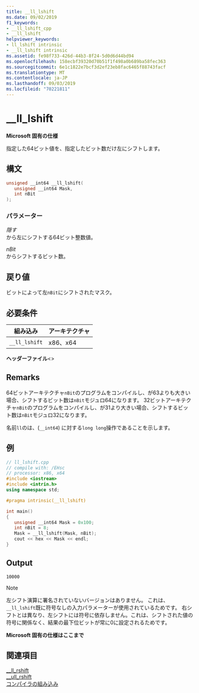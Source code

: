 ```yaml
---
title: __ll_lshift
ms.date: 09/02/2019
f1_keywords:
- __ll_lshift_cpp
- __ll_lshift
helpviewer_keywords:
- ll_lshift intrinsic
- __ll_lshift intrinsic
ms.assetid: fe98f733-426d-44b3-8f24-5d0d6d44bd94
ms.openlocfilehash: 158ecbf39320d70b51f1f498a0b689ba58fec363
ms.sourcegitcommit: 6e1c1822e7bcf3d2ef23eb8fac6465f88743facf
ms.translationtype: MT
ms.contentlocale: ja-JP
ms.lasthandoff: 09/03/2019
ms.locfileid: "70221811"
---
```

# <a name="__ll_lshift"></a>__ll_lshift

**Microsoft 固有の仕様**

指定した64ビット値を、指定したビット数だけ左にシフトします。

## <a name="syntax"></a>構文

```C
unsigned __int64 __ll_lshift(
   unsigned __int64 Mask,
   int nBit
);
```

### <a name="parameters"></a>パラメーター

*隠す*\
から左にシフトする64ビット整数値。

*nBit*\
からシフトするビット数。

## <a name="return-value"></a>戻り値

ビットによって左`nBit`にシフトされたマスク。

## <a name="requirements"></a>必要条件

|組み込み|アーキテクチャ|
|---------------|------------------|
|`__ll_lshift`|x86、x64|

**ヘッダーファイル**\<>

## <a name="remarks"></a>Remarks

64ビットアーキテクチャ`nBit`のプログラムをコンパイルし、が63よりも大きい場合、シフトするビット数は`nBit`モジュロ64になります。 32ビットアーキテクチャ`nBit`のプログラムをコンパイルし、が31より大きい場合、シフトするビット数は`nBit`モジュロ32になります。

名前`ll`のは、(`__int64`) に対する`long long`操作であることを示します。

## <a name="example"></a>例

```cpp
// ll_lshift.cpp
// compile with: /EHsc
// processor: x86, x64
#include <iostream>
#include <intrin.h>
using namespace std;

#pragma intrinsic(__ll_lshift)

int main()
{
   unsigned __int64 Mask = 0x100;
   int nBit = 8;
   Mask = __ll_lshift(Mask, nBit);
   cout << hex << Mask << endl;
}
```

## <a name="output"></a>Output

```Output
10000
```

> [!NOTE]
> 左シフト演算に署名されていないバージョンはありません。 これは、 `__ll_lshift`既に符号なしの入力パラメーターが使用されているためです。 右シフトとは異なり、左シフトには符号に依存しません。これは、シフトされた値の符号に関係なく、結果の最下位ビットが常に0に設定されるためです。

**Microsoft 固有の仕様はここまで**

## <a name="see-also"></a>関連項目

[__ll_rshift](../intrinsics/ll-rshift.md)\
[__ull_rshift](../intrinsics/ull-rshift.md)\
[コンパイラの組み込み](../intrinsics/compiler-intrinsics.md)
